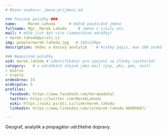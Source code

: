 ```yaml
---
# Název souboru: jmeno-prijmeni.md

### Povinné položky ###
name:     Marek Lahoda  	# běžně používáné jméno
fullname: Mgr. Marek Lahoda  	# jméno s tituly etc.
mail: # může jich být více (samostatné odrážky)
- marek.lahoda@pirati.cz
img: people/marek-lahoda.jpg   # 165x220px
description: Vědec a datový analytik 	# kratký popis, max 160 znaků

### Nepovinné položky
uid: marek.lahoda # identifikátor pro spojení se články (authorId)
category: 	# v odrážkách stejně jako mail (psp, pks, pms, zast)
- msbrno
- krpole
ordmsbrno: 15
ordkrpole: 5
profiles:
  facebook: https://www.facebook.com/Keramadohal
  twitter: https://twitter.com/MarekLahoda
  wiki: https://wiki.pirati.cz/lide/marek_lahoda
  linkedin: https://www.linkedin.com/in/marek-lahoda-96005687/

---
```


Geograf, analytik a propagátor udržitelné dopravy.
